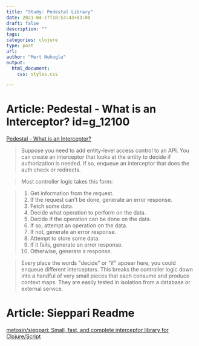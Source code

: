 ```yaml
---
title: "Study: Pedestal Library"
date: 2021-04-17T18:53:43+03:00 
draft: false
description: ""
tags:
categories: clojure
type: post
url:
author: "Mert Nuhoglu"
output:
  html_document:
    css: styles.css

---
```


# Article: Pedestal - What is an Interceptor? id=g_12100

[Pedestal - What is an Interceptor?](http://pedestal.io/guides/what-is-an-interceptor)

> Suppose you need to add entity-level access control to an API. You can create an interceptor that looks at the entity to decide if authorization is needed. If so, enqueue an interceptor that does the auth check or redirects.

> Most controller logic takes this form:

> 1. Get information from the request.
> 2. If the request can’t be done, generate an error response.
> 3. Fetch some data.
> 4. Decide what operation to perform on the data.
> 5. Decide if the operation can be done on the data.
> 6. If so, attempt an operation on the data.
> 7. If not, generate an error response.
> 8. Attempt to store some data.
> 9. If it fails, generate an error response.
> 10. Otherwise, generate a response.

> Every place the words "decide" or "if" appear here, you could enqueue different interceptors. This breaks the controller logic down into a handful of very small pieces that each consume and produce context maps. They are easily tested in isolation from a database or external service.

# Article: Sieppari Readme

[metosin/sieppari: Small, fast, and complete interceptor library for Clojure/Script](https://github.com/metosin/sieppari)

